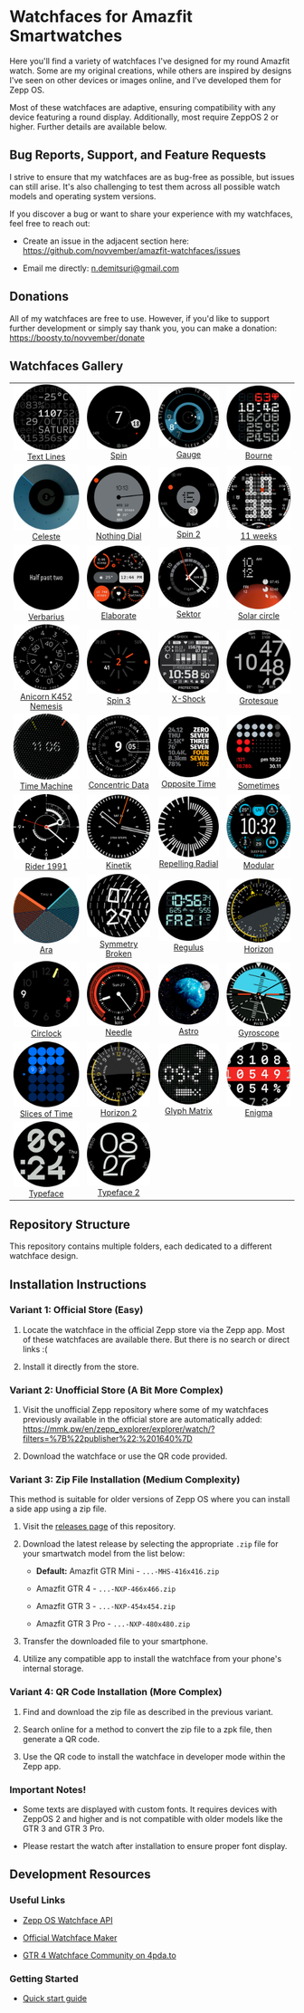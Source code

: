 # Watchfaces for Amazfit Smartwatches

Here you'll find a variety of watchfaces I've designed for my round Amazfit watch. Some are my original creations, while others are inspired by designs I've seen on other devices or images online, and I've developed them for Zepp OS.

Most of these watchfaces are adaptive, ensuring compatibility with any device featuring a round display. Additionally, most require ZeppOS 2 or higher. Further details are available below.

## Bug Reports, Support, and Feature Requests

I strive to ensure that my watchfaces are as bug-free as possible, but issues can still arise. It's also challenging to test them across all possible watch models and operating system versions.

If you discover a bug or want to share your experience with my watchfaces, feel free to reach out:

- Create an issue in the adjacent section here: https://github.com/novvember/amazfit-watchfaces/issues

- Email me directly: n.demitsuri@gmail.com

## Donations

All of my watchfaces are free to use. However, if you'd like to support further development or simply say thank you, you can make a donation: https://boosty.to/novvember/donate

## Watchfaces Gallery

| | | | |
|:---:|:---:|:---:|:---:|
| ![](./text-lines/demo.png) <br> [Text Lines](./text-lines/) | ![](./spin/demo.png) <br> [Spin](./spin/) | ![](./gauge/demo.png) <br> [Gauge](./gauge/) | ![](./bourne/demo.png) <br> [Bourne](./bourne/) |
| ![](./celeste/demo.png) <br> [Celeste](./celeste/) | ![](./nothing-dial/demo.png) <br> [Nothing Dial](./nothing-dial/) | ![](./spin-2/demo.png) <br> [Spin 2](./spin-2/) | ![](./11-weeks/demo.png) <br> [11 weeks](./11-weeks/) |
| ![](./verbarius/demo.png) <br> [Verbarius](./verbarius/) | ![](./elaborate/demo.png) <br> [Elaborate](./elaborate/) | ![](./nothing-sector/demo.png) <br> [Sektor](./nothing-sector/) | ![](./solar-circle/demo.png) <br> [Solar circle](./solar-circle/) |
| ![](./anicorn-k452-nemesis/demo.png) <br> [Anicorn K452 Nemesis](./anicorn-k452-nemesis/) | ![](./spin-3/demo.png) <br> [Spin 3](./spin-3/) | ![](./x-shock/demo.png) <br> [X-Shock](./x-shock/) | ![](./grotesque/demo.png) <br> [Grotesque](./grotesque/) |
| ![](./time-machine/demo.png) <br> [Time Machine](./time-machine/) | ![](./concentric-data/demo.png) <br> [Concentric Data](./concentric-data/) | ![](./opposite-time/demo.png) <br> [Opposite Time](./opposite-time/) | ![](./sometimes/demo.png) <br> [Sometimes](./sometimes/) |
| ![](./rider-1991/demo.png) <br> [Rider 1991](./rider-1991/) | ![](./kinetik/demo.png) <br> [Kinetik](./kinetik/) | ![](./repelling-radial/demo.png) <br> [Repelling Radial](./repelling-radial/) | ![](./modular/demo.png) <br> [Modular](./modular/) |
| ![](./ara/demo.png) <br> [Ara](./ara/) | ![](./symmetry-broken/demo.png) <br> [Symmetry Broken](./symmetry-broken/) | ![](./regulus/demo.png) <br> [Regulus](./regulus/) | ![](./horizon/demo.png) <br> [Horizon](./horizon/) |
| ![](./circlock/demo.png) <br> [Circlock](./circlock/) | ![](./needle/demo.png) <br> [Needle](./needle/) | ![](./astro/demo.png) <br> [Astro](./astro/) | ![](./gyroscope/demo.png) <br> [Gyroscope](./gyroscope/) |
| ![](./slices-of-time/demo.png) <br> [Slices of Time](./slices-of-time/) | ![](./horizon-2/demo.png) <br> [Horizon 2](./horizon-2/) | ![](./glyph-matrix/demo.png) <br> [Glyph Matrix](./glyph-matrix/) | ![](./enigma/demo.png) <br> [Enigma](./enigma/) |
| ![](./typeface/demo.png) <br> [Typeface](./typeface/) | ![](./typeface-2/demo.png) <br> [Typeface 2](./typeface-2/) | | |

## Repository Structure

This repository contains multiple folders, each dedicated to a different watchface design.


## Installation Instructions

### Variant 1: Official Store (Easy)

1. Locate the watchface in the official Zepp store via the Zepp app. Most of these watchfaces are available there. But there is no search or direct links :(

2. Install it directly from the store.

### Variant 2: Unofficial Store (A Bit More Complex)

1. Visit the unofficial Zepp repository where some of my watchfaces previously available in the official store are automatically added:  
https://mmk.pw/en/zepp_explorer/explorer/watch/?filters=%7B%22publisher%22:%201640%7D

2. Download the watchface or use the QR code provided.

### Variant 3: Zip File Installation (Medium Complexity)

This method is suitable for older versions of Zepp OS where you can install a side app using a zip file.

1. Visit the [releases page](https://github.com/novvember/amazfit-watchfaces/releases) of this repository.

2. Download the latest release by selecting the appropriate `.zip` file for your smartwatch model from the list below:

   - **Default:** Amazfit GTR Mini - `...-MHS-416x416.zip`

   - Amazfit GTR 4 - `...-NXP-466x466.zip`

   - Amazfit GTR 3 - `...-NXP-454x454.zip`

   - Amazfit GTR 3 Pro - `...-NXP-480x480.zip`

3. Transfer the downloaded file to your smartphone.

4. Utilize any compatible app to install the watchface from your phone's internal storage.

### Variant 4: QR Code Installation (More Complex)

1. Find and download the zip file as described in the previous variant.

2. Search online for a method to convert the zip file to a zpk file, then generate a QR code.

3. Use the QR code to install the watchface in developer mode within the Zepp app.

### Important Notes!
- Some texts are displayed with custom fonts. It requires devices with ZeppOS 2 and higher and is not compatible with older models like the GTR 3 and GTR 3 Pro.

- Please restart the watch after installation to ensure proper font display.

## Development Resources

### Useful Links

- [Zepp OS Watchface API](https://docs.zepp.com/docs/watchface/api/hmUI/createWidget/)

- [Official Watchface Maker](https://watchface.zepp.com/create)

- [GTR 4 Watchface Community on 4pda.to](https://4pda.to/forum/index.php?showtopic=1055207)

### Getting Started

- [Quick start guide](https://docs.zepp.com/docs/guides/quick-start/)
